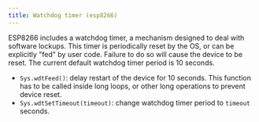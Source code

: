 ```yaml
---
title: Watchdog timer (esp8266)
---
```


ESP8266 includes a watchdog timer, a mechanism designed to deal with software
lockups. This timer is periodically reset by the OS, or can be explicitly "fed"
by user code. Failure to do so will cause the device to be reset.  The current
default watchdog timer period is 10 seconds.

- `Sys.wdtFeed()`: delay restart of the device for 10 seconds. This function has
  to be called inside long loops, or other long operations to prevent device
  reset.
- `Sys.wdtSetTimeout(timeout)`: change watchdog timer period to `timeout` seconds.


